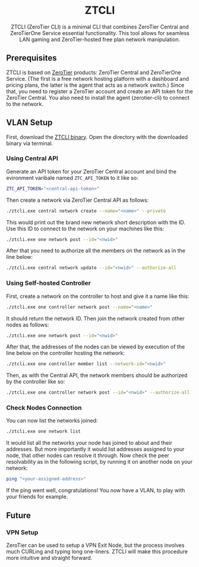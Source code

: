 <h1 align="center">ZTCLI</h1>

<p align="center">
ZTCLI (ZeroTier CLI) is a minimal CLI that combines ZeroTier Central and
ZeroTierOne Service essential functionality. This tool allows for seamless
LAN gaming and ZeroTier-hosted free plan network manipulation.
</p>

## Prerequisites

ZTCLI is based on [ZeroTier](https://www.zerotier.com/) products: ZeroTier
Central and ZeroTierOne Service. (The first is a free network hosting platform
with a dashboard and pricing plans, the latter is the agent that acts as a
network switch.) Since that, you need to register a ZeroTier account and create
an API token for the ZeroTier Central. You also need to install the agent
(zerotier-cli) to connect to the network.

## VLAN Setup

First, download the [ZTCLI binary](https://github.com/mkashirin/ztcli/releases/download/0.1.0/).
Open the directory with the downloaded binary via terminal.

### Using Central API

Generate an API token for your ZeroTier Central account and bind the evironment
varibale named `ZTC_API_TOKEN` to it like so:
```bash
ZTC_API_TOKEN="<central-api-token>"
```
Then create a network via ZeroTier Central API as follows:
```bash
./ztcli.exe central network create --name="<name>" --private 
```
This would print out the brand new network short description with the ID. Use
this ID to connect to the network on your machines like this:
```bash
./ztcli.exe one network post --id="<nwid>"
```
After that you need to authorize all the members on the network as in the line
below:
```bash
./ztcli.exe central network update --id="<nwid>" --authorize-all
```

### Using Self-hosted Controller

First, create a network on the controller to host and give it a name like this:
```bash
./ztcli.exe one controller network post --name="<name>"
```
It should return the network ID. Then join the network created from other
nodes as follows:
```bash
./ztcli.exe one network post --id="<nwid>"
```
After that, the addresses of the nodes can be viewed by execution of the line
below on the controller hosting the network:
```bash
./ztcli.exe one controller member list --network-id="<nwid>"
```
Then, as with the Central API, the network members should be authorized by the
controller like so:
```bash
./ztcli.exe one controller network post --id="<nwid>" --authorize-all
```

### Check Nodes Connection

You can now list the networks joined:
```bash
./ztcli.exe one network list
```
It would list all the networks your node has joined to about and their addresses.
But more importantly it would list addresses assigned to your node, that other nodes
can resolve it through. Now check the peer resolvability as in the following script,
by running it on another node on your network:
```bash
ping "<your-assigned-address>"
```

If the ping went well, congratulations! You now have a VLAN, to play with your
friends for example.

## Future

### VPN Setup

ZeroTier can be used to setup a VPN Exit Node, but the process involves much
CURLing and typing long one-liners. ZTCLI will make this procedure more
intuitive and straight forward.
